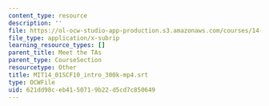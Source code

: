 ```yaml
---
content_type: resource
description: ''
file: https://ol-ocw-studio-app-production.s3.amazonaws.com/courses/14-01sc-principles-of-microeconomics-fall-2011/621dd98ceb4150719b22d5cd7c850649_MIT14_01SCF10_intro_300k-mp4.vtt
file_type: application/x-subrip
learning_resource_types: []
parent_title: Meet the TAs
parent_type: CourseSection
resourcetype: Other
title: MIT14_01SCF10_intro_300k-mp4.srt
type: OCWFile
uid: 621dd98c-eb41-5071-9b22-d5cd7c850649
---
```

